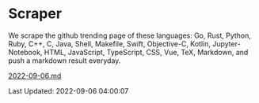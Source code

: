 # Scraper

We scrape the github trending page of these languages: Go, Rust, Python, Ruby, C++, C, Java, Shell, Makefile, Swift, Objective-C, Kotlin, Jupyter-Notebook, HTML, JavaScript, TypeScript, CSS, Vue, TeX, Markdown, and push a markdown result everyday.

[2022-09-06.md](https://github.com/yangwenmai/github-trending-backup/blob/master/2022-09-06.md)

Last Updated: 2022-09-06 04:00:07